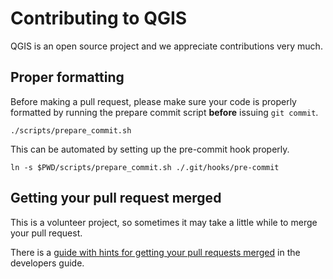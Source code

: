 Contributing to QGIS
====================

QGIS is an open source project and we appreciate contributions very much.

Proper formatting
-----------------

Before making a pull request, please make sure your code is properly formatted
by running the prepare commit script **before** issuing `git commit`.

    ./scripts/prepare_commit.sh

This can be automated by setting up the pre-commit hook properly.

    ln -s $PWD/scripts/prepare_commit.sh ./.git/hooks/pre-commit

Getting your pull request merged
--------------------------------

This is a volunteer project, so sometimes it may take a little while to merge
your pull request.

There is a [guide with hints for getting your pull requests merged](https://docs.qgis.org/testing/en/docs/developers_guide/git.html#pull-requests)
in the developers guide.
